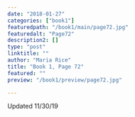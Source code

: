 ```yaml
---
date: "2018-01-27"
categories: ["book1"]
featuredpath: "/book1/main/page72.jpg"
featuredalt: "Page72"
description2: []
type: "post"
linktitle: ""
author: "Maria Rice"
title: "Book 1, Page 72"
featured: ""
preview: "/book1/preview/page72.jpg"

---
```


Updated 11/30/19
